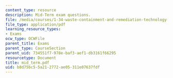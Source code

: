 ```yaml
---
content_type: resource
description: Mid-Term exam questions.
file: /media/courses/1-34-waste-containment-and-remediation-technology-spring-2004/b8d75bc55a212772ae05311e07637fdf_mid_term.pdf
file_type: application/pdf
learning_resource_types:
- Exams
ocw_type: OCWFile
parent_title: Exams
parent_type: CourseSection
parent_uid: 734551f7-978e-baf3-aef1-db3161f66295
resourcetype: Document
title: mid_term.pdf
uid: b8d75bc5-5a21-2772-ae05-311e07637fdf
---
```

